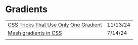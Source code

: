 # Gradients

|                                                                                                                     |          |
| ------------------------------------------------------------------------------------------------------------------- | -------- |
| [CSS Tricks That Use Only One Gradient](https://css-tricks.com/css-tricks-that-use-only-one-gradient/?ref=dailydev) | 11/13/24 |
| [Mesh gradients in CSS](https://www.joshtumath.uk/posts/2024-06-11-mesh-gradients-in-css/)                          | 7/14/24  |
|                                                                                                                     |          |
